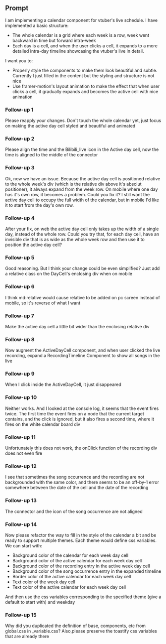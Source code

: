 ## Prompt

I am implementing a calendar component for vtuber's live schedule. I have implemented a basic structure:

- The whole calendar is a grid where each week is a row, week went backward in time but forward intra-week
- Each day is a cell, and when the user clicks a cell, it expands to a more detailed intra-day timeline showcasing the vtuber's live in detail.

I want you to:

- Properly style the components to make them look beautiful and subtle. Currently I just filled in the content but the styling and structure is not nice
- Use framer-motion's layout animation to make the effect that when user clicks a cell, it gradually expands and becomes the active cell with nice animation

### Follow-up 1
Please reapply your changes. Don't touch the whole calendar yet, just focus on making the active day cell styled and beautiful and animated

### Follow-up 2
Please align the time and the Bilibili_live icon in the Active day cell, now the time is aligned to the middle of the connector

### Follow-up 3
Ok, now we have an issue. Because the active day cell is positioned relative to the whole week's div (which is the relative div above it's absolut positioner), it always expand from the week row. On mobile where one day has it's own row, it becomes a problem. Could you fix it? I still want the active day cell to occupy the full width of the calendar, but in mobile I'd like it to start from the day's own row. 

### Follow-up 4
After your fix, on web the active day cell only takes up the width of a single day, instead of the whole row. Could you try that, for each day cell, have an invisible div that is as wide as the whole week row and then use it to position the active day cell?

### Follow-up 5
Good reasoning. But I think your change could be even simplified? Just add a relative class on the DayCell's enclosing div when on mobile

### Follow-up 6
I think md:relative would cause relative to be added on pc screen instead of mobile, so it's reverse of what I want

### Follow-up 7
Make the active day cell a little bit wider than the enclosing relative div 

### Follow-up 8
Now augment the ActiveDayCell component, and when user clicked the live recording, expand a RecordingTimeline Component to show all songs in the live

### Follow-up 9
When I click inside the ActiveDayCell, it just disappeared

### Follow-up 10
Neither works. And I looked at the console log, it seems that the event fires twice. The first time the event fires on a node that the current target contains, and the click is ignored, but it also fires a second time, where it fires on the white calendar board div

### Follow-up 11
Unfortunately this does not work, the onClick function of the recording div does not even fire

### Follow-up 12
I see that sometimes the song occurrence and the recording are not backgrounded with the same color, and there seems to be an off-by-1 error somewhere between the date of the cell and the date of the recording

### Follow-up 13
The connector and the icon of the song occurrence are not aligned

### Follow-up 14
Now please refactor the way to fill in the style of the calendar a bit and be ready to support multiple themes. Each theme would define css variables. We can start with:
- Background color of the calendar for each week day cell
- Background color of the active calendar for each week day cell
- Background color of the recording entry in the active week day cell
- Background color of the song occurrence entry in the expanded timeline
- Border color of the active calendar for each week day cell
- Text color of the week day cell
- Text color of the active calendar for each week day cell

And then use the css variables corresponding to the specified theme (give a default to start with) and weekday

### Follow-up 15
Why did you duplicated the definition of base, components, etc from global.css in _variable.css? Also,please preserve the toastify css variables that are already there